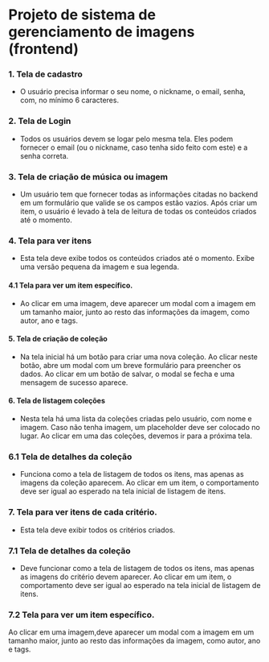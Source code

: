 # Projeto de sistema de gerenciamento de imagens (frontend)

### 1. Tela de cadastro
- O usuário precisa informar o seu nome, o nickname, o email, senha, com, no mínimo 6 caracteres. 

### 2. Tela de Login
- Todos os usuários devem se logar pelo mesma tela. Eles podem fornecer o email (ou o nickname, caso tenha sido feito com este) e a senha correta. 

### 3. Tela de criação de música ou imagem
- Um usuário tem que fornecer todas as informações citadas no backend em um formulário que valide se os campos estão vazios. Após criar um item, o usuário é levado à tela de leitura de todas os conteúdos criados até o momento.

### 4. Tela para ver itens
- Esta tela deve exibe todos os conteúdos criados até o momento. Exibe uma versão pequena da imagem e sua legenda.

#### 4.1 Tela para ver um item específico.
- Ao clicar em uma imagem, deve aparecer um modal com a imagem em um tamanho maior, junto ao resto das informações da imagem, como autor, ano e tags.

#### 5. Tela de criação de coleção
- Na tela inicial há um botão para criar uma nova coleção. Ao clicar neste botão, abre um modal com um breve formulário para preencher os dados. Ao clicar em um botão de salvar, o modal se fecha e uma mensagem de sucesso aparece.

#### 6. Tela de listagem coleções
- Nesta tela há uma lista da coleções criadas pelo usuário, com nome e imagem. Caso não tenha imagem, um placeholder deve ser colocado no lugar. Ao clicar em uma das coleções, devemos ir para a próxima tela.

### 6.1 Tela de detalhes da coleção
- Funciona como a tela de listagem de todos os itens, mas apenas as imagens da coleção aparecem. Ao clicar em um item, o comportamento deve ser igual ao esperado na tela inicial de listagem de itens.

### 7. Tela para ver itens de cada critério.
- Esta tela deve exibir todos os critérios criados.

### 7.1 Tela de detalhes da coleção
- Deve funcionar como a tela de listagem de todos os itens, mas apenas as imagens do critério devem aparecer. Ao clicar em um item, o comportamento deve ser igual ao esperado na tela inicial de listagem de itens.

### 7.2 Tela para ver um item específico.
Ao clicar em uma imagem,deve aparecer um modal com a imagem em um tamanho maior, junto ao resto das informações da imagem, como autor, ano e tags.